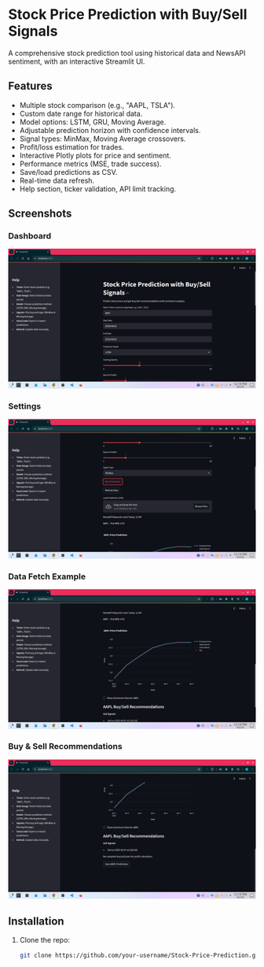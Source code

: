 # Stock Price Prediction with Buy/Sell Signals

A comprehensive stock prediction tool using historical data and NewsAPI sentiment, with an interactive Streamlit UI.

## Features
- Multiple stock comparison (e.g., "AAPL, TSLA").
- Custom date range for historical data.
- Model options: LSTM, GRU, Moving Average.
- Adjustable prediction horizon with confidence intervals.
- Signal types: MinMax, Moving Average crossovers.
- Profit/loss estimation for trades.
- Interactive Plotly plots for price and sentiment.
- Performance metrics (MSE, trade success).
- Save/load predictions as CSV.
- Real-time data refresh.
- Help section, ticker validation, API limit tracking.

## Screenshots

### Dashboard
![Dashboard](image1.png)

### Settings
![Settings](image2.png)

### Data Fetch Example
![Data Fetch Example](image3.png)

### Buy & Sell Recommendations
![Buy & Sell Recommendations](image4.png)

## Installation
1. Clone the repo:
   ```bash
   git clone https://github.com/your-username/Stock-Price-Prediction.git

